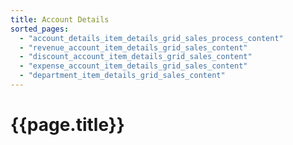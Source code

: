 ```yaml
---
title: Account Details
sorted_pages:
  - "account_details_item_details_grid_sales_process_content"
  - "revenue_account_item_details_grid_sales_content"
  - "discount_account_item_details_grid_sales_content"
  - "expense_account_item_details_grid_sales_content"
  - "department_item_details_grid_sales_content"
---
```

# {{page.title}}
